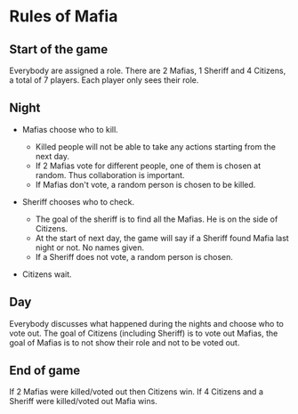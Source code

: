 # Rules of Mafia
## Start of the game
Everybody are assigned a role. There are 2 Mafias, 1 Sheriff and 4 Citizens, a total of 7 players. Each player only sees their role.

## Night
* Mafias choose who to kill.
	* Killed people will not be able to take any actions starting from the next day.
	* If 2 Mafias vote for different people, one of them is chosen at random. Thus collaboration is important.
	* If Mafias don't vote, a random person is chosen to be killed.

* Sheriff chooses who to check.
	* The goal of the sheriff is to find all the Mafias. He is on the side of Citizens.
	* At the start of next day, the game will say if a Sheriff found Mafia last night or not. No names given.
	* If a Sheriff does not vote, a random person is chosen.

* Citizens wait.

## Day
Everybody discusses what happened during the nights and choose who to vote out. The goal of Citizens (including Sheriff) is to vote out Mafias, the goal of Mafias is to not show their role and not to be voted out.

## End of game
If 2 Mafias were killed/voted out then Citizens win. If 4 Citizens and a Sheriff were killed/voted out Mafia wins.